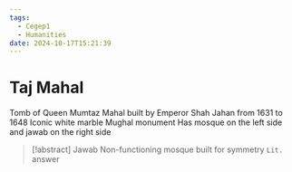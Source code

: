 ```yaml
---
tags:
  - Cegep1
  - Humanities
date: 2024-10-17T15:21:39
---
```


# Taj Mahal

Tomb of Queen Mumtaz Mahal built by Emperor Shah Jahan from 1631 to 1648
Iconic white marble Mughal monument
Has mosque on the left side and jawab on the right side

> [!abstract] Jawab
> Non-functioning mosque built for symmetry
> `Lit.` answer